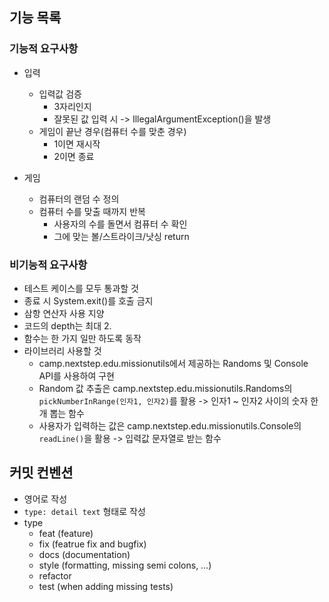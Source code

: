 ## 기능 목록

### 기능적 요구사항

- 입력
    - 입력값 검증
        - 3자리인지
        - 잘못된 값 입력 시 -> IllegalArgumentException()을 발생
    - 게임이 끝난 경우(컴퓨터 수를 맞춘 경우)
        - 1이면 재시작
        - 2이면 종료

- 게임
    - 컴퓨터의 랜덤 수 정의
    - 컴퓨터 수를 맞출 때까지 반복
        - 사용자의 수를 돌면서 컴퓨터 수 확인
        - 그에 맞는 볼/스트라이크/낫싱 return

### 비기능적 요구사항

- 테스트 케이스를 모두 통과할 것
- 종료 시 System.exit()를 호출 금지
- 삼항 연산자 사용 지양
- 코드의 depth는 최대 2.
- 함수는 한 가지 일만 하도록 동작
- 라이브러리 사용할 것
    - camp.nextstep.edu.missionutils에서 제공하는 Randoms 및 Console API를 사용하여 구현
    - Random 값 추출은 camp.nextstep.edu.missionutils.Randoms의 `pickNumberInRange(인자1, 인자2)`를 활용 ->
      인자1 ~ 인자2 사이의 숫자 한 개 뽑는 함수
    - 사용자가 입력하는 값은 camp.nextstep.edu.missionutils.Console의 `readLine()`을 활용 -> 입력값 문자열로 받는 함수

## 커밋 컨벤션

- 영어로 작성
- `type: detail text` 형태로 작성
- type
    - feat (feature)
    - fix (featrue fix and bugfix)
    - docs (documentation)
    - style (formatting, missing semi colons, …)
    - refactor
    - test (when adding missing tests)
